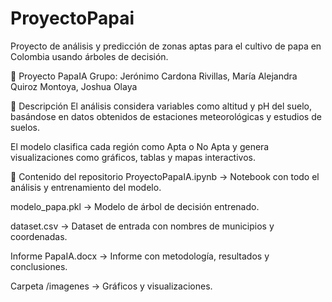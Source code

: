 # ProyectoPapai
Proyecto de análisis y predicción de zonas aptas para el cultivo de papa en Colombia usando árboles de decisión.

🌱 Proyecto PapaIA
Grupo: Jerónimo Cardona Rivillas, María Alejandra Quiroz Montoya, Joshua Olaya

📌 Descripción
El análisis considera variables como altitud y pH del suelo, basándose en datos obtenidos de estaciones meteorológicas y estudios de suelos.

El modelo clasifica cada región como Apta o No Apta y genera visualizaciones como gráficos, tablas y mapas interactivos.

📂 Contenido del repositorio
ProyectoPapaIA.ipynb → Notebook con todo el análisis y entrenamiento del modelo.

modelo_papa.pkl → Modelo de árbol de decisión entrenado.

dataset.csv → Dataset de entrada con nombres de municipios y coordenadas.

Informe PapaIA.docx → Informe con metodología, resultados y conclusiones.

Carpeta /imagenes → Gráficos y visualizaciones.
